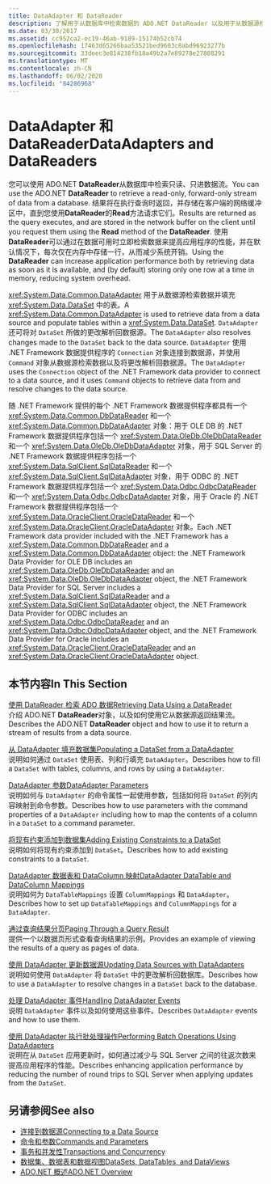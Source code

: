 ```yaml
---
title: DataAdapter 和 DataReader
description: 了解用于从数据库中检索数据的 ADO.NET DataReader 以及用于从数据源检索数据并填充数据集的 DataAdapter。
ms.date: 03/30/2017
ms.assetid: cc952ca2-ec19-46ab-9189-15174b52cb74
ms.openlocfilehash: 17463d65266baa53521bed9603c8abd96923277b
ms.sourcegitcommit: 33deec3e814238fb18a49b2a7e89278e27888291
ms.translationtype: MT
ms.contentlocale: zh-CN
ms.lasthandoff: 06/02/2020
ms.locfileid: "84286968"
---
```

# <a name="dataadapters-and-datareaders"></a><span data-ttu-id="6e18a-103">DataAdapter 和 DataReader</span><span class="sxs-lookup"><span data-stu-id="6e18a-103">DataAdapters and DataReaders</span></span>
<span data-ttu-id="6e18a-104">您可以使用 ADO.NET **DataReader**从数据库中检索只读、只进数据流。</span><span class="sxs-lookup"><span data-stu-id="6e18a-104">You can use the ADO.NET **DataReader** to retrieve a read-only, forward-only stream of data from a database.</span></span> <span data-ttu-id="6e18a-105">结果将在执行查询时返回，并存储在客户端的网络缓冲区中，直到您使用**DataReader**的**Read**方法请求它们。</span><span class="sxs-lookup"><span data-stu-id="6e18a-105">Results are returned as the query executes, and are stored in the network buffer on the client until you request them using the **Read** method of the **DataReader**.</span></span> <span data-ttu-id="6e18a-106">使用**DataReader**可以通过在数据可用时立即检索数据来提高应用程序的性能，并在默认情况下，每次仅在内存中存储一行，从而减少系统开销。</span><span class="sxs-lookup"><span data-stu-id="6e18a-106">Using the **DataReader** can increase application performance both by retrieving data as soon as it is available, and (by default) storing only one row at a time in memory, reducing system overhead.</span></span>  
  
 <span data-ttu-id="6e18a-107"><xref:System.Data.Common.DataAdapter> 用于从数据源检索数据并填充 <xref:System.Data.DataSet> 中的表。</span><span class="sxs-lookup"><span data-stu-id="6e18a-107">A <xref:System.Data.Common.DataAdapter> is used to retrieve data from a data source and populate tables within a <xref:System.Data.DataSet>.</span></span> <span data-ttu-id="6e18a-108">`DataAdapter` 还可将对 `DataSet` 所做的更改解析回数据源。</span><span class="sxs-lookup"><span data-stu-id="6e18a-108">The `DataAdapter` also resolves changes made to the `DataSet` back to the data source.</span></span> <span data-ttu-id="6e18a-109">`DataAdapter` 使用 .NET Framework 数据提供程序的 `Connection` 对象连接到数据源，并使用 `Command` 对象从数据源检索数据以及将更改解析回数据源。</span><span class="sxs-lookup"><span data-stu-id="6e18a-109">The `DataAdapter` uses the `Connection` object of the .NET Framework data provider to connect to a data source, and it uses `Command` objects to retrieve data from and resolve changes to the data source.</span></span>  
  
 <span data-ttu-id="6e18a-110">随 .NET Framework 提供的每个 .NET Framework 数据提供程序都具有一个 <xref:System.Data.Common.DbDataReader> 和一个 <xref:System.Data.Common.DbDataAdapter> 对象：用于 OLE DB 的 .NET Framework 数据提供程序包括一个 <xref:System.Data.OleDb.OleDbDataReader> 和一个 <xref:System.Data.OleDb.OleDbDataAdapter> 对象，用于 SQL Server 的 .NET Framework 数据提供程序包括一个 <xref:System.Data.SqlClient.SqlDataReader> 和一个 <xref:System.Data.SqlClient.SqlDataAdapter> 对象，用于 ODBC 的 .NET Framework 数据提供程序包括一个 <xref:System.Data.Odbc.OdbcDataReader> 和一个 <xref:System.Data.Odbc.OdbcDataAdapter> 对象，用于 Oracle 的 .NET Framework 数据提供程序包括一个 <xref:System.Data.OracleClient.OracleDataReader> 和一个 <xref:System.Data.OracleClient.OracleDataAdapter> 对象。</span><span class="sxs-lookup"><span data-stu-id="6e18a-110">Each .NET Framework data provider included with the .NET Framework has a <xref:System.Data.Common.DbDataReader> and a <xref:System.Data.Common.DbDataAdapter> object: the .NET Framework Data Provider for OLE DB includes an <xref:System.Data.OleDb.OleDbDataReader> and an <xref:System.Data.OleDb.OleDbDataAdapter> object, the .NET Framework Data Provider for SQL Server includes a <xref:System.Data.SqlClient.SqlDataReader> and a <xref:System.Data.SqlClient.SqlDataAdapter> object, the .NET Framework Data Provider for ODBC includes an <xref:System.Data.Odbc.OdbcDataReader> and an <xref:System.Data.Odbc.OdbcDataAdapter> object, and the .NET Framework Data Provider for Oracle includes an <xref:System.Data.OracleClient.OracleDataReader> and an <xref:System.Data.OracleClient.OracleDataAdapter> object.</span></span>  
  
## <a name="in-this-section"></a><span data-ttu-id="6e18a-111">本节内容</span><span class="sxs-lookup"><span data-stu-id="6e18a-111">In This Section</span></span>  
 [<span data-ttu-id="6e18a-112">使用 DataReader 检索 ADO 数据</span><span class="sxs-lookup"><span data-stu-id="6e18a-112">Retrieving Data Using a DataReader</span></span>](retrieving-data-using-a-datareader.md)  
 <span data-ttu-id="6e18a-113">介绍 ADO.NET **DataReader**对象，以及如何使用它从数据源返回结果流。</span><span class="sxs-lookup"><span data-stu-id="6e18a-113">Describes the ADO.NET **DataReader** object and how to use it to return a stream of results from a data source.</span></span>  
  
 [<span data-ttu-id="6e18a-114">从 DataAdapter 填充数据集</span><span class="sxs-lookup"><span data-stu-id="6e18a-114">Populating a DataSet from a DataAdapter</span></span>](populating-a-dataset-from-a-dataadapter.md)  
 <span data-ttu-id="6e18a-115">说明如何通过 `DataSet` 使用表、列和行填充 `DataAdapter`。</span><span class="sxs-lookup"><span data-stu-id="6e18a-115">Describes how to fill a `DataSet` with tables, columns, and rows by using a `DataAdapter`.</span></span>  
  
 [<span data-ttu-id="6e18a-116">DataAdapter 参数</span><span class="sxs-lookup"><span data-stu-id="6e18a-116">DataAdapter Parameters</span></span>](dataadapter-parameters.md)  
 <span data-ttu-id="6e18a-117">说明如何与 `DataAdapter` 的命令属性一起使用参数，包括如何将 `DataSet` 的列内容映射到命令参数。</span><span class="sxs-lookup"><span data-stu-id="6e18a-117">Describes how to use parameters with the command properties of a `DataAdapter` including how to map the contents of a column in a `DataSet` to a command parameter.</span></span>  
  
 [<span data-ttu-id="6e18a-118">将现有约束添加到数据集</span><span class="sxs-lookup"><span data-stu-id="6e18a-118">Adding Existing Constraints to a DataSet</span></span>](adding-existing-constraints-to-a-dataset.md)  
 <span data-ttu-id="6e18a-119">说明如何将现有约束添加到 `DataSet`。</span><span class="sxs-lookup"><span data-stu-id="6e18a-119">Describes how to add existing constraints to a `DataSet`.</span></span>  
  
 [<span data-ttu-id="6e18a-120">DataAdapter 数据表和 DataColumn 映射</span><span class="sxs-lookup"><span data-stu-id="6e18a-120">DataAdapter DataTable and DataColumn Mappings</span></span>](dataadapter-datatable-and-datacolumn-mappings.md)  
 <span data-ttu-id="6e18a-121">说明如何为 `DataTableMappings` 设置 `ColumnMappings` 和 `DataAdapter`。</span><span class="sxs-lookup"><span data-stu-id="6e18a-121">Describes how to set up `DataTableMappings` and `ColumnMappings` for a `DataAdapter`.</span></span>  
  
 [<span data-ttu-id="6e18a-122">通过查询结果分页</span><span class="sxs-lookup"><span data-stu-id="6e18a-122">Paging Through a Query Result</span></span>](paging-through-a-query-result.md)  
 <span data-ttu-id="6e18a-123">提供一个以数据页形式查看查询结果的示例。</span><span class="sxs-lookup"><span data-stu-id="6e18a-123">Provides an example of viewing the results of a query as pages of data.</span></span>  
  
 [<span data-ttu-id="6e18a-124">使用 DataAdapter 更新数据源</span><span class="sxs-lookup"><span data-stu-id="6e18a-124">Updating Data Sources with DataAdapters</span></span>](updating-data-sources-with-dataadapters.md)  
 <span data-ttu-id="6e18a-125">说明如何使用 `DataAdapter` 将 `DataSet` 中的更改解析回数据库。</span><span class="sxs-lookup"><span data-stu-id="6e18a-125">Describes how to use a `DataAdapter` to resolve changes in a `DataSet` back to the database.</span></span>  
  
 [<span data-ttu-id="6e18a-126">处理 DataAdapter 事件</span><span class="sxs-lookup"><span data-stu-id="6e18a-126">Handling DataAdapter Events</span></span>](handling-dataadapter-events.md)  
 <span data-ttu-id="6e18a-127">说明 `DataAdapter` 事件以及如何使用这些事件。</span><span class="sxs-lookup"><span data-stu-id="6e18a-127">Describes `DataAdapter` events and how to use them.</span></span>  
  
 [<span data-ttu-id="6e18a-128">使用 DataAdapter 执行批处理操作</span><span class="sxs-lookup"><span data-stu-id="6e18a-128">Performing Batch Operations Using DataAdapters</span></span>](performing-batch-operations-using-dataadapters.md)  
 <span data-ttu-id="6e18a-129">说明在从 `DataSet` 应用更新时，如何通过减少与 SQL Server 之间的往返次数来提高应用程序的性能。</span><span class="sxs-lookup"><span data-stu-id="6e18a-129">Describes enhancing application performance by reducing the number of round trips to SQL Server when applying updates from the `DataSet`.</span></span>  
  
## <a name="see-also"></a><span data-ttu-id="6e18a-130">另请参阅</span><span class="sxs-lookup"><span data-stu-id="6e18a-130">See also</span></span>

- [<span data-ttu-id="6e18a-131">连接到数据源</span><span class="sxs-lookup"><span data-stu-id="6e18a-131">Connecting to a Data Source</span></span>](connecting-to-a-data-source.md)
- [<span data-ttu-id="6e18a-132">命令和参数</span><span class="sxs-lookup"><span data-stu-id="6e18a-132">Commands and Parameters</span></span>](commands-and-parameters.md)
- [<span data-ttu-id="6e18a-133">事务和并发性</span><span class="sxs-lookup"><span data-stu-id="6e18a-133">Transactions and Concurrency</span></span>](transactions-and-concurrency.md)
- [<span data-ttu-id="6e18a-134">数据集、数据表和数据视图</span><span class="sxs-lookup"><span data-stu-id="6e18a-134">DataSets, DataTables, and DataViews</span></span>](./dataset-datatable-dataview/index.md)
- [<span data-ttu-id="6e18a-135">ADO.NET 概述</span><span class="sxs-lookup"><span data-stu-id="6e18a-135">ADO.NET Overview</span></span>](ado-net-overview.md)
